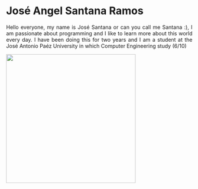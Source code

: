 <div align="Center">
  <div align="Justify">
    <h1>José Angel Santana Ramos</h1>
  <p>
  Hello everyone, my name is José Santana or can you call me Santana :), I am passionate about programming and I like to learn more about this world every day. I have been   doing this for two years and I am a student at the José Antonio Paéz University in which Computer Engineering study (6/10)</p>
  </div>
  <div align="Justify">
    <img src="https://assets-blog.hostgator.mx/wp-content/uploads/2020/07/Lenguaje-de-programacion-Golang-o-Go.gif" width="350" height="350">
  </div>
</div>
